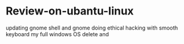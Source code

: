 # Review-on-ubantu-linux
updating gnome shell and gnome doing ethical hacking with smooth keyboard my full windows OS delete and 
